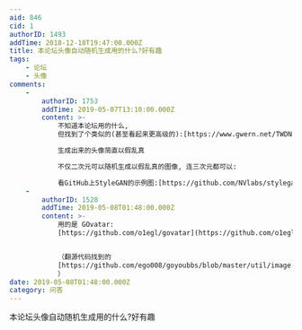 ```yaml
---
aid: 846
cid: 1
authorID: 1493
addTime: 2018-12-18T19:47:00.000Z
title: 本论坛头像自动随机生成用的什么?好有趣
tags:
    - 论坛
    - 头像
comments:
    -
        authorID: 1753
        addTime: 2019-05-07T13:10:00.000Z
        content: >-
            不知道本论坛用的什么,
            但找到了个类似的(甚至看起来更高级的):[https://www.gwern.net/TWDNE](https://www.gwern.net/TWDNE)  

            生成出来的头像简直以假乱真  

            不仅二次元可以随机生成以假乱真的图像, 连三次元都可以:  

            看GitHub上StyleGAN的示例图:[https://github.com/NVlabs/stylegan](https://github.com/NVlabs/stylegan)
    -
        authorID: 1528
        addTime: 2019-05-08T01:48:00.000Z
        content: >-
            用的是 GOvatar:
            [https://github.com/o1egl/govatar](https://github.com/o1egl/govatar)


            （翻源代码找到的
            [https://github.com/ego008/goyoubbs/blob/master/util/image.go#L97](https://github.com/ego008/goyoubbs/blob/master/util/image.go#L97)
            ）
date: 2019-05-08T01:48:00.000Z
category: 问答
---
```


本论坛头像自动随机生成用的什么?好有趣
